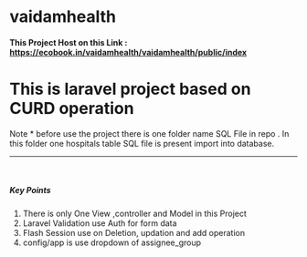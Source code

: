 # vaidamhealth

<h4>
<b>This Project Host on this Link : </b><a href="https://ecobook.in/vaidamhealth/vaidamhealth/public/index">https://ecobook.in/vaidamhealth/vaidamhealth/public/index</a>
</h4>
<h1>
This is laravel project based on CURD operation </h1>
Note * before use the project there is one folder name SQL File in repo . In this folder one hospitals table SQL file is present import into database.
<hr>
<br>

<h5>Key Points</h5>
<ol>
    <li>There is only One View ,controller and Model in this Project</li>
    <li>Laravel Validation use Auth for form data </li>
    <li>Flash Session use on Deletion, updation and add operation</li>
    <li>config/app is use dropdown of assignee_group </li>
<ol>
